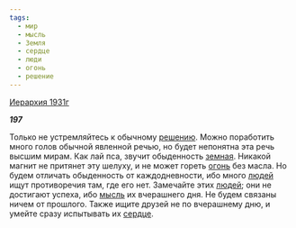 ```yaml
---
tags:
  - мир
  - мысль
  - Земля
  - сердце
  - люди
  - огонь
  - решение
---
```

[Иерархия 1931г](https://127.0.0.1:4002/agni/1931)

___197___

Только не устремляйтесь к обычному [решению](../../../tags/#решение). Можно поработить много голов обычной явленной речью, но будет непонятна эта речь высшим мирам. Как лай пса, звучит обыденность [земная](../../../tags/#Земля). Никакой магнит не притянет эту шелуху, и не может гореть [огонь](../../../tags/#огонь) без масла. Но будем отличать обыденность от каждодневности, ибо много [людей](../../../tags/#люди) ищут противоречия там, где его нет. Замечайте этих [людей](../../../tags/#люди); они не достигают успеха, ибо [мысль](../../../tags/#мысль) их вчерашнего дня. Не будем связаны ничем от прошлого. Также ищите друзей не по вчерашнему дню, и умейте сразу испытывать их [сердце](../../../tags/#сердце).   

